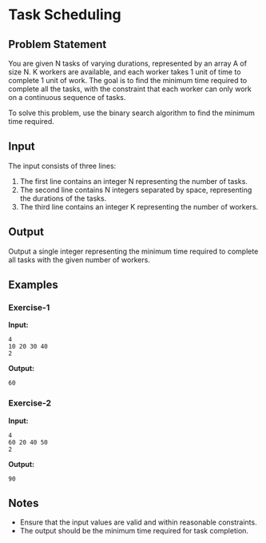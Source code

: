 # Task Scheduling

## Problem Statement

You are given N tasks of varying durations, represented by an array A of size N. K workers are available, and each worker takes 1 unit of time to complete 1 unit of work. The goal is to find the minimum time required to complete all the tasks, with the constraint that each worker can only work on a continuous sequence of tasks.

To solve this problem, use the binary search algorithm to find the minimum time required.

## Input

The input consists of three lines:
1. The first line contains an integer N representing the number of tasks.
2. The second line contains N integers separated by space, representing the durations of the tasks.
3. The third line contains an integer K representing the number of workers.

## Output

Output a single integer representing the minimum time required to complete all tasks with the given number of workers.

## Examples

### Exercise-1

**Input:**
```
4
10 20 30 40
2
```

**Output:**
```
60
```

### Exercise-2

**Input:**
```
4
60 20 40 50
2
```

**Output:**
```
90
```

## Notes

- Ensure that the input values are valid and within reasonable constraints.
- The output should be the minimum time required for task completion.